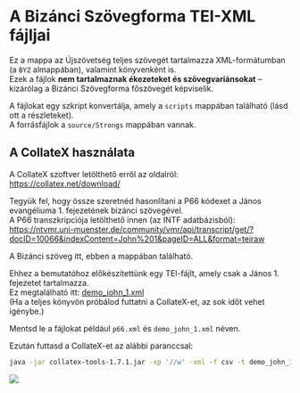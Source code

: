 # A Bizánci Szövegforma TEI-XML fájljai

Ez a mappa az Újszövetség teljes szövegét tartalmazza XML-formátumban (a `BYZ` almappában), valamint könyvenként is.  
Ezek a fájlok **nem tartalmaznak ékezeteket és szövegvariánsokat** – kizárólag a Bizánci Szövegforma főszövegét képviselik.

A fájlokat egy szkript konvertálja, amely a `scripts` mappában található (lásd ott a részleteket).  
A forrásfájlok a `source/Strongs` mappában vannak.

## A CollateX használata

A CollateX szoftver letölthető erről az oldalról:  
https://collatex.net/download/

Tegyük fel, hogy össze szeretnéd hasonlítani a P66 kódexet a János evangéliuma 1. fejezetének bizánci szövegével.  
A P66 transzkripciója letölthető innen (az INTF adatbázisból):  
https://ntvmr.uni-muenster.de/community/vmr/api/transcript/get/?docID=10066&indexContent=John%201&pageID=ALL&format=teiraw

A Bizánci szöveg itt, ebben a mappában található.

Ehhez a bemutatóhoz előkészítettünk egy TEI-fájlt, amely csak a János 1. fejezetet tartalmazza.  
Ez megtalálható itt: [demo_john_1.xml](assets/demo_john_1.xml)  
(Ha a teljes könyvön próbálod futtatni a CollateX-et, az sok időt vehet igénybe.)

Mentsd le a fájlokat például `p66.xml` és `demo_john_1.xml` néven.

Ezután futtasd a CollateX-et az alábbi paranccsal:

```bash
java -jar collatex-tools-1.7.1.jar -xp '//w' -xml -f csv -t demo_john_1.xml p66.xml > collation.csv
```
![](assets/coll.png)
